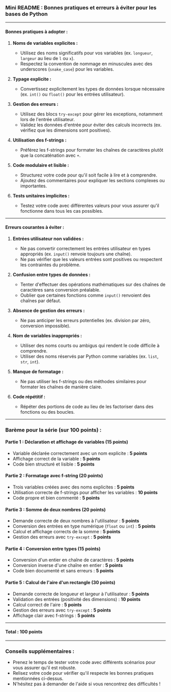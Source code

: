 ### **Mini README : Bonnes pratiques et erreurs à éviter pour les bases de Python**

---

#### **Bonnes pratiques à adopter :**
1. **Noms de variables explicites :**
   - Utilisez des noms significatifs pour vos variables (ex. `longueur`, `largeur` au lieu de `l` ou `x`).
   - Respectez la convention de nommage en minuscules avec des underscores (`snake_case`) pour les variables.

2. **Typage explicite :**
   - Convertissez explicitement les types de données lorsque nécessaire (ex. `int()` ou `float()` pour les entrées utilisateur).

3. **Gestion des erreurs :**
   - Utilisez des blocs `try-except` pour gérer les exceptions, notamment lors de l'entrée utilisateur.
   - Validez les données d'entrée pour éviter des calculs incorrects (ex. vérifiez que les dimensions sont positives).

4. **Utilisation des f-strings :**
   - Préférez les f-strings pour formater les chaînes de caractères plutôt que la concaténation avec `+`.

5. **Code modulaire et lisible :**
   - Structurez votre code pour qu'il soit facile à lire et à comprendre.
   - Ajoutez des commentaires pour expliquer les sections complexes ou importantes.

6. **Tests unitaires implicites :**
   - Testez votre code avec différentes valeurs pour vous assurer qu'il fonctionne dans tous les cas possibles.

---

#### **Erreurs courantes à éviter :**

1. **Entrées utilisateur non validées :**
   - Ne pas convertir correctement les entrées utilisateur en types appropriés (ex. `input()` renvoie toujours une chaîne).
   - Ne pas vérifier que les valeurs entrées sont positives ou respectent les contraintes du problème.

2. **Confusion entre types de données :**
   - Tenter d'effectuer des opérations mathématiques sur des chaînes de caractères sans conversion préalable.
   - Oublier que certaines fonctions comme `input()` renvoient des chaînes par défaut.

3. **Absence de gestion des erreurs :**
   - Ne pas anticiper les erreurs potentielles (ex. division par zéro, conversion impossible).

4. **Nom de variables inappropriés :**
   - Utiliser des noms courts ou ambigus qui rendent le code difficile à comprendre.
   - Utiliser des noms réservés par Python comme variables (ex. `list`, `str`, `int`).

5. **Manque de formatage :**
   - Ne pas utiliser les f-strings ou des méthodes similaires pour formater les chaînes de manière claire.

6. **Code répétitif :**
   - Répéter des portions de code au lieu de les factoriser dans des fonctions ou des boucles.

---

### **Barème pour la série (sur 100 points) :**

#### **Partie 1 : Déclaration et affichage de variables (15 points)**
- Variable déclarée correctement avec un nom explicite : **5 points**
- Affichage correct de la variable : **5 points**
- Code bien structuré et lisible : **5 points**

#### **Partie 2 : Formatage avec f-string (20 points)**
- Trois variables créées avec des noms explicites : **5 points**
- Utilisation correcte de f-strings pour afficher les variables : **10 points**
- Code propre et bien commenté : **5 points**

#### **Partie 3 : Somme de deux nombres (20 points)**
- Demande correcte de deux nombres à l'utilisateur : **5 points**
- Conversion des entrées en type numérique (`float` ou `int`) : **5 points**
- Calcul et affichage corrects de la somme : **5 points**
- Gestion des erreurs avec `try-except` : **5 points**

#### **Partie 4 : Conversion entre types (15 points)**
- Conversion d'un entier en chaîne de caractères : **5 points**
- Conversion inverse d'une chaîne en entier : **5 points**
- Code bien documenté et sans erreurs : **5 points**

#### **Partie 5 : Calcul de l'aire d'un rectangle (30 points)**
- Demande correcte de longueur et largeur à l'utilisateur : **5 points**
- Validation des entrées (positivité des dimensions) : **10 points**
- Calcul correct de l'aire : **5 points**
- Gestion des erreurs avec `try-except` : **5 points**
- Affichage clair avec f-strings : **5 points**

---

#### **Total : 100 points**

---

### **Conseils supplémentaires :**
- Prenez le temps de tester votre code avec différents scénarios pour vous assurer qu'il est robuste.
- Relisez votre code pour vérifier qu'il respecte les bonnes pratiques mentionnées ci-dessus.
- N'hésitez pas à demander de l'aide si vous rencontrez des difficultés !